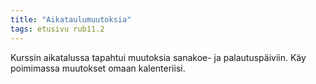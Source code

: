 ```yaml
---
title: "Aikataulumuutoksia"
tags: etusivu rub11.2
---
```


Kurssin aikatalussa tapahtui muutoksia sanakoe- ja palautuspäiviin. Käy poimimassa muutokset omaan kalenteriisi.